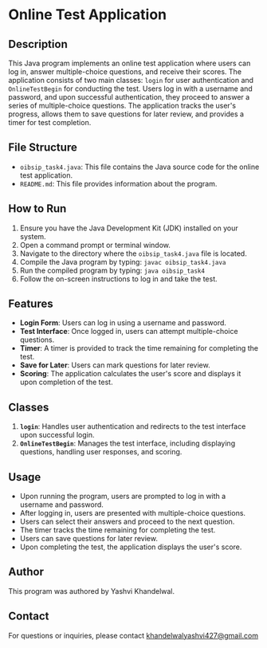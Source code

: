 # Online Test Application

## Description
This Java program implements an online test application where users can log in, answer multiple-choice questions, and receive their scores. The application consists of two main classes: `login` for user authentication and `OnlineTestBegin` for conducting the test. Users log in with a username and password, and upon successful authentication, they proceed to answer a series of multiple-choice questions. The application tracks the user's progress, allows them to save questions for later review, and provides a timer for test completion.

## File Structure
- `oibsip_task4.java`: This file contains the Java source code for the online test application.
- `README.md`: This file provides information about the program.

## How to Run
1. Ensure you have the Java Development Kit (JDK) installed on your system.
2. Open a command prompt or terminal window.
3. Navigate to the directory where the `oibsip_task4.java` file is located.
4. Compile the Java program by typing: `javac oibsip_task4.java`
5. Run the compiled program by typing: `java oibsip_task4`
6. Follow the on-screen instructions to log in and take the test.

## Features
- **Login Form**: Users can log in using a username and password.
- **Test Interface**: Once logged in, users can attempt multiple-choice questions.
- **Timer**: A timer is provided to track the time remaining for completing the test.
- **Save for Later**: Users can mark questions for later review.
- **Scoring**: The application calculates the user's score and displays it upon completion of the test.

## Classes
1. **`login`**: Handles user authentication and redirects to the test interface upon successful login.
2. **`OnlineTestBegin`**: Manages the test interface, including displaying questions, handling user responses, and scoring.

## Usage
- Upon running the program, users are prompted to log in with a username and password.
- After logging in, users are presented with multiple-choice questions.
- Users can select their answers and proceed to the next question.
- The timer tracks the time remaining for completing the test.
- Users can save questions for later review.
- Upon completing the test, the application displays the user's score.

## Author
This program was authored by Yashvi Khandelwal.


## Contact
For questions or inquiries, please contact khandelwalyashvi427@gmail.com
